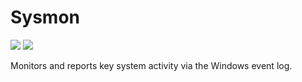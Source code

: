 # Sysmon
[![](https://img.shields.io/chocolatey/v/sysmon?color=green&label=sysmon)](https://chocolatey.org/packages/sysmon) [![](https://img.shields.io/chocolatey/dt/sysmon)](https://chocolatey.org/packages/sysmon)

Monitors and reports key system activity via the Windows event log.